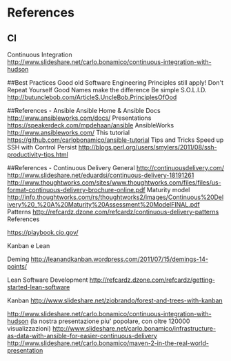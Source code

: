 # References

## CI
Continuous Integration
http://www.slideshare.net/carlo.bonamico/continuous-integration-with-hudson


##Best Practices
Good old Software Engineering Principles still apply!
Don't Repeat Yourself
Good Names make the difference
Be simple
S.O.L.I.D.
http://butunclebob.com/ArticleS.UncleBob.PrinciplesOfOod

##References - Ansible
Ansible Home & Ansible Docs
http://www.ansibleworks.com/docs/
Presentations
https://speakerdeck.com/mpdehaan/ansible
AnsibleWorks
http://www.ansibleworks.com/
This tutorial
https://github.com/carlobonamico/ansible-tutorial
Tips and Tricks
Speed up SSH with Control Persist
http://blogs.perl.org/users/smylers/2011/08/ssh-productivity-tips.html

##References - Continuous Delivery
General
http://continuousdelivery.com/
http://www.slideshare.net/eduardsi/continuous-delivery-18191261
http://www.thoughtworks.com/sites/www.thoughtworks.com/files/files/us-format-continuous-delivery-brochure-online.pdf
Maturity model
http://info.thoughtworks.com/rs/thoughtworks2/images/Continuous%20Delivery%20_%20A%20Maturity%20Assessment%20ModelFINAL.pdf
Patterns
http://refcardz.dzone.com/refcardz/continuous-delivery-patterns
References


https://playbook.cio.gov/

Kanban e Lean


Deming
http://leanandkanban.wordpress.com/2011/07/15/demings-14-points/

Lean Software Development
http://refcardz.dzone.com/refcardz/getting-started-lean-software

Kanban
http://www.slideshare.net/ziobrando/forest-and-trees-with-kanban


http://www.slideshare.net/carlo.bonamico/continuous-integration-with-hudson (la nostra presentazione piu' popolare, con oltre 120000 visualizzazioni)
http://www.slideshare.net/carlo.bonamico/infrastructure-as-data-with-ansible-for-easier-continuous-delivery
http://www.slideshare.net/carlo.bonamico/maven-2-in-the-real-world-presentation










